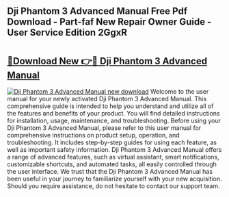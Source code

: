 ## Dji Phantom 3 Advanced Manual Free Pdf Download - Part-faf New Repair Owner Guide - User Service Edition 2GgxR

# <h2><a href="http://cf2708.oget.top/?id=Dji+Phantom+3+Advanced+Manual">🔗Download New 👉🔴 Dji Phantom 3 Advanced Manual</a></h2>

[![Dji Phantom 3 Advanced Manual new download](https://i.imgur.com/5g1atiW.png)](http://cf2708.oget.top/?id=Dji+Phantom+3+Advanced+Manual)
Welcome to the user manual for your newly activated Dji Phantom 3 Advanced Manual. This comprehensive guide is intended to help you understand and utilize all of the features and benefits of your product. You will find detailed instructions for installation, usage, maintenance, and troubleshooting. Before using your Dji Phantom 3 Advanced Manual, please refer to this user manual for comprehensive instructions on product setup, operation, and troubleshooting. It includes step-by-step guides for using each feature, as well as important safety information. Dji Phantom 3 Advanced Manual offers a range of advanced features, such as virtual assistant, smart notifications, customizable shortcuts, and automated tasks, all easily controlled through the user interface. We trust that the Dji Phantom 3 Advanced Manual has been useful in your journey to familiarize yourself with your new acquisition. Should you require assistance, do not hesitate to contact our support team.
